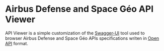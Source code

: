 # Airbus Defense and Space Géo API Viewer

API Viewer is a simple customization of the [Swagger-UI](https://github.com/swagger-api/swagger-ui) tool used to browser Airbus Defense and Space Géo APIs specifications writen in [Open API](https://github.com/OAI/OpenAPI-Specification) format.

